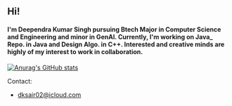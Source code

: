 ## Hi! 

#### I'm Deependra Kumar Singh pursuing Btech Major in Computer Science and Engineering and minor in GenAI. Currently, I'm working on Java_<COFFEE> Repo. in Java and Design Algo. in C++. Interested and creative minds are highly of my interest to work in collaboration.

[![Anurag's GitHub stats](https://github-readme-stats.vercel.app/api?username=Deependra-Ks01)](https://github.com/anuraghazra/github-readme-stats)

Contact: 
- dksair02@icloud.com
<!--
**Deependra-Ks01/Deependra-Ks01** is a ✨ _special_ ✨ repository because its `README.md` (this file) appears on your GitHub profile.

Here are some ideas to get you started:

- 🔭 I’m currently working on ...
- 🌱 I’m currently learning ...
- 👯 I’m looking to collaborate on ...
- 🤔 I’m looking for help with ...
- 💬 Ask me about ...
- 📫 How to reach me: ...
- 😄 Pronouns: ...
- ⚡ Fun fact: ...
-->
